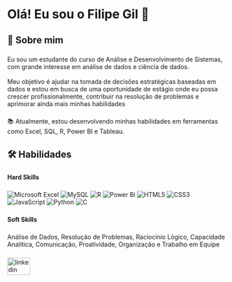 <h1 align="left">Olá! Eu sou o Filipe Gil 👋</h1>

###

<h2 align="left">🚀 Sobre mim</h2>

###

<p align="left">Eu sou um estudante do curso de Análise e Desenvolvimento de Sistemas, com grande interesse em análise de dados e ciência de dados.<br><br>Meu objetivo é ajudar na tomada de decisões estratégicas baseadas em dados e estou em busca de uma oportunidade de estágio onde eu possa crescer profissionalmente, contribuir na resolução de problemas e aprimorar ainda mais minhas habilidades</p>

###

<p align="left">📚 Atualmente, estou desenvolvendo minhas habilidades em ferramentas como Excel,  SQL, R, Power BI e Tableau.</p>

###

<h2 align="left">🛠️ Habilidades</h2>

###

<h4 align="left">Hard Skills</h4>

###


  ![Microsoft Excel](https://img.shields.io/badge/Microsoft_Excel-217346?style=for-the-badge&logo=microsoft-excel&logoColor=white) ![MySQL](https://img.shields.io/badge/mysql-4479A1.svg?style=for-the-badge&logo=mysql&logoColor=white) ![R](https://img.shields.io/badge/r-%23276DC3.svg?style=for-the-badge&logo=r&logoColor=white) ![Power Bi](https://img.shields.io/badge/power_bi-F2C811?style=for-the-badge&logo=powerbi&logoColor=black) ![HTML5](https://img.shields.io/badge/html5-%23E34F26.svg?style=for-the-badge&logo=html5&logoColor=white) ![CSS3](https://img.shields.io/badge/css3-%231572B6.svg?style=for-the-badge&logo=css3&logoColor=white) ![JavaScript](https://img.shields.io/badge/javascript-%23323330.svg?style=for-the-badge&logo=javascript&logoColor=%23F7DF1E) ![Python](https://img.shields.io/badge/python-3670A0?style=for-the-badge&logo=python&logoColor=ffdd54) ![C](https://img.shields.io/badge/c-%2300599C.svg?style=for-the-badge&logo=c&logoColor=white)


###

<h4 align="left">Soft Skills</h4>

###

<p align="left">Análise de Dados, Resolução de Problemas, Raciocínio Lógico, Capacidade Analítica, Comunicação, Proatividade, Organização e Trabalho em Equipe</p>

###

<div align="left">
  <a href="https://www.linkedin.com/in/filipe-gil/" target="_blank">
    <img src="https://raw.githubusercontent.com/maurodesouza/profile-readme-generator/master/src/assets/icons/social/linkedin/default.svg" width="52" height="40" alt="linkedin logo"  />
  </a>
</div>

###
